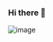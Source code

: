 ### Hi there 👋
![image](https://user-images.githubusercontent.com/62139508/127303932-159bda63-fd2f-408c-a6fd-c335fddd92a2.png)
<!--
- 🔭 I’m currently working on university
- 🌱 I’m currently learning mobile app
- 👯 I’m looking to collaborate on ...
- 🤔 I’m looking for help with java
- 💬 Ask me about ...
- 📫 How to reach me: ...
- 😄 Pronouns: ...
- ⚡ Fun fact: ...
